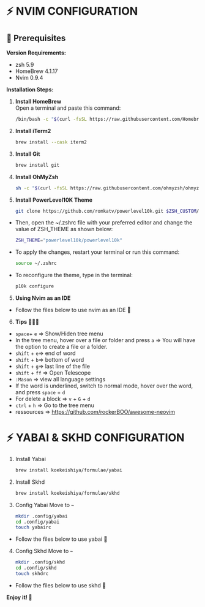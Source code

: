 # ⚡️ NVIM CONFIGURATION 

## 🚨 Prerequisites 

**Version Requirements:**
- zsh 5.9
- HomeBrew 4.1.17
- Nvim 0.9.4

**Installation Steps:**

1. **Install HomeBrew**  
   Open a terminal and paste this command:  
   ```bash
   /bin/bash -c "$(curl -fsSL https://raw.githubusercontent.com/Homebrew/install/HEAD/install.sh)"

2. **Install iTerm2**
   ```bash
   brew install --cask iterm2

3. **Install Git**
   ```bash
   brew install git

4. **Install OhMyZsh**
   ```bash
   sh -c "$(curl -fsSL https://raw.githubusercontent.com/ohmyzsh/ohmyzsh/master/tools/install.sh)"

5. **Install PowerLevel10K Theme**
   ```bash
   git clone https://github.com/romkatv/powerlevel10k.git $ZSH_CUSTOM/themes/powerlevel10k
- Then, open the ~/.zshrc file with your preferred editor and change the value of ZSH_THEME as shown below:
  ```bash
  ZSH_THEME="powerlevel10k/powerlevel10k"
- To apply the changes, restart your terminal or run this command:
  ```bash
  source ~/.zshrc
- To reconfigure the theme, type in the terminal:
  ```bash
  p10k configure

5. **Using Nvim as an IDE**  

- Follow the files below to use nvim as an IDE 🚀

6. **Tips** 🦸🏻‍♀️

- `space`+ `e` => Show/Hiden tree menu
- In the tree menu, hover over a file or folder and press `a` => You will have the option to create a file or a folder.
- `shift` + `e`=> end of word
- `shift` + `b`=> bottom of word
- `shift` + `g`=> last line of the file
- `shift` + `ff` => Open Telescope
- `:Mason` => view all language settings
- If the word is underlined, switch to normal mode, hover over the word, and press `space` + `d` 
- For delete a block => `v` + `G` + `d`
- `ctrl` + `h` => Go to the tree menu
- ressources => https://github.com/rockerBOO/awesome-neovim


# ⚡️ YABAI & SKHD CONFIGURATION 

1. Install Yabai
   ```bash
   brew install koekeishiya/formulae/yabai

2. Install Skhd
   ```bash
   brew install koekeishiya/formulae/skhd

3. Config Yabai
   Move to `~`
   ```bash
   mkdir .config/yabai
   cd .config/yabai
   touch yabairc
- Follow the files below to use yabai 🚀

4. Config Skhd
   Move to `~`
   ```bash
   mkdir .config/skhd
   cd .config/skhd
   touch skhdrc
- Follow the files below to use skhd 🚀


**Enjoy it! 🌈**

